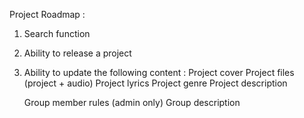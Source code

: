 Project Roadmap :
1. Search function
2. Ability to release a project
3. Ability to update the following content :
    Project cover
    Project files (project + audio)
    Project lyrics
    Project genre
    Project description

    Group member rules (admin only)
    Group description